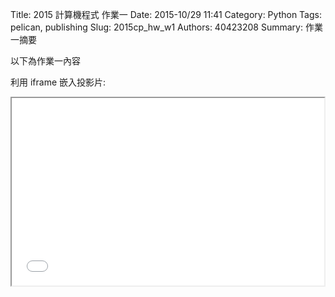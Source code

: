 Title: 2015 計算機程式 作業一
Date: 2015-10/29 11:41
Category: Python
Tags: pelican, publishing
Slug: 2015cp_hw_w1
Authors: 40423208
Summary: 作業一摘要

以下為作業一內容

利用 iframe 嵌入投影片:

<iframe src="40423208_cp_w1_p.html" width="500" height="300"></iframe>

